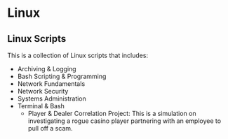 # Linux

## Linux Scripts

This is a collection of Linux scripts that includes:
- Archiving & Logging
- Bash Scripting & Programming
- Network Fundamentals
- Network Security
- Systems Administration
- Terminal & Bash
  * Player & Dealer Correlation Project: This is a simulation on investigating a rogue casino player partnering with an employee to pull off a scam.

